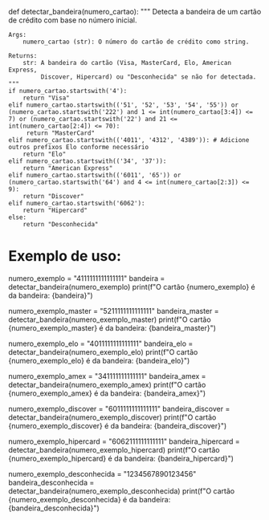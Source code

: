def detectar_bandeira(numero_cartao):
    """
    Detecta a bandeira de um cartão de crédito com base no número inicial.

    Args:
        numero_cartao (str): O número do cartão de crédito como string.

    Returns:
        str: A bandeira do cartão (Visa, MasterCard, Elo, American Express,
             Discover, Hipercard) ou "Desconhecida" se não for detectada.
    """
    if numero_cartao.startswith('4'):
        return "Visa"
    elif numero_cartao.startswith(('51', '52', '53', '54', '55')) or (numero_cartao.startswith('222') and 1 <= int(numero_cartao[3:4]) <= 7) or (numero_cartao.startswith('22') and 21 <= int(numero_cartao[2:4]) <= 70):
         return "MasterCard"
    elif numero_cartao.startswith(('4011', '4312', '4389')): # Adicione outros prefixos Elo conforme necessário
        return "Elo"
    elif numero_cartao.startswith(('34', '37')):
        return "American Express"
    elif numero_cartao.startswith(('6011', '65')) or (numero_cartao.startswith('64') and 4 <= int(numero_cartao[2:3]) <= 9):
        return "Discover"
    elif numero_cartao.startswith('6062'):
        return "Hipercard"
    else:
        return "Desconhecida"

# Exemplo de uso:
numero_exemplo = "4111111111111111"
bandeira = detectar_bandeira(numero_exemplo)
print(f"O cartão {numero_exemplo} é da bandeira: {bandeira}")

numero_exemplo_master = "5211111111111111"
bandeira_master = detectar_bandeira(numero_exemplo_master)
print(f"O cartão {numero_exemplo_master} é da bandeira: {bandeira_master}")

numero_exemplo_elo = "4011111111111111"
bandeira_elo = detectar_bandeira(numero_exemplo_elo)
print(f"O cartão {numero_exemplo_elo} é da bandeira: {bandeira_elo}")

numero_exemplo_amex = "341111111111111"
bandeira_amex = detectar_bandeira(numero_exemplo_amex)
print(f"O cartão {numero_exemplo_amex} é da bandeira: {bandeira_amex}")

numero_exemplo_discover = "6011111111111111"
bandeira_discover = detectar_bandeira(numero_exemplo_discover)
print(f"O cartão {numero_exemplo_discover} é da bandeira: {bandeira_discover}")

numero_exemplo_hipercard = "6062111111111111"
bandeira_hipercard = detectar_bandeira(numero_exemplo_hipercard)
print(f"O cartão {numero_exemplo_hipercard} é da bandeira: {bandeira_hipercard}")

numero_exemplo_desconhecida = "1234567890123456"
bandeira_desconhecida = detectar_bandeira(numero_exemplo_desconhecida)
print(f"O cartão {numero_exemplo_desconhecida} é da bandeira: {bandeira_desconhecida}")
